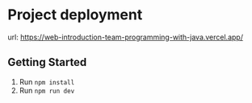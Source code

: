 # Project deployment

url: https://web-introduction-team-programming-with-java.vercel.app/

## Getting Started

1. Run `npm install`
2. Run `npm run dev`
